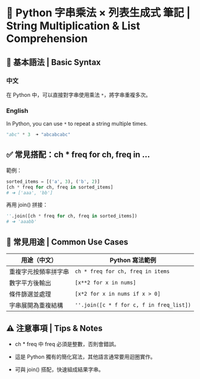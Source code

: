 # 🧠 Python 字串乘法 × 列表生成式 筆記 | String Multiplication & List Comprehension

## 📘 基本語法 | Basic Syntax

### 中文
在 Python 中，可以直接對字串使用乘法 `*`，將字串重複多次。

### English
In Python, you can use `*` to repeat a string multiple times.

```python
"abc" * 3  ➜ "abcabcabc"
```

## ✅ 常見搭配：ch * freq for ch, freq in ...
範例：
```python
sorted_items = [('a', 3), ('b', 2)]
[ch * freq for ch, freq in sorted_items]
# ➜ ['aaa', 'bb']
```
再用 join() 拼接：
```python
''.join([ch * freq for ch, freq in sorted_items])
# ➜ 'aaabb'
```

## 🧠 常見用途 | Common Use Cases
| 用途（中文）     | Python 寫法範例                              |
| ---------- | ---------------------------------------- |
| 重複字元按頻率拼字串 | `ch * freq for ch, freq in items`        |
| 數字平方後輸出    | `[x**2 for x in nums]`                   |
| 條件篩選並處理    | `[x*2 for x in nums if x > 0]`           |
| 字串展開為重複結構  | `''.join([c * f for c, f in freq_list])` |

## ⚠️ 注意事項 | Tips & Notes
- ch * freq 中 freq 必須是整數，否則會錯誤。

- 這是 Python 獨有的簡化寫法，其他語言通常要用迴圈實作。

- 可與 join() 搭配，快速組成結果字串。
